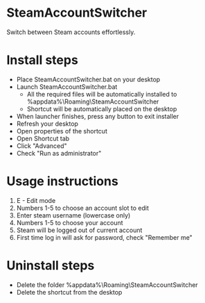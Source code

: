# SteamAccountSwitcher
Switch between Steam accounts effortlessly.

# Install steps
* Place SteamAccountSwitcher.bat on your desktop
* Launch SteamAccountSwitcher.bat
  * All the required files will be automatically installed to %appdata%\Roaming\SteamAccountSwitcher
  * Shortcut will be automatically placed on the desktop
* When launcher finishes, press any button to exit installer
* Refresh your desktop
* Open properties of the shortcut
* Open Shortcut tab
* Click "Advanced"
* Check "Run as administrator"

# Usage instructions
1. E - Edit mode
2. Numbers 1-5 to choose an account slot to edit
3. Enter steam username (lowercase only)
4. Numbers 1-5 to choose your account
5. Steam will be logged out of current account
6. First time log in will ask for password, check "Remember me"

# Uninstall steps
* Delete the folder %appdata%\Roaming\SteamAccountSwitcher
* Delete the shortcut from the desktop
